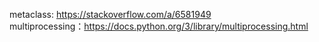 metaclass: https://stackoverflow.com/a/6581949<br>
multiprocessing：https://docs.python.org/3/library/multiprocessing.html
